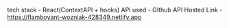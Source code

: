 tech stack - React(ContextAPI + hooks)
API used - GIthub API
Hosted Link - https://flamboyant-wozniak-428349.netlify.app
